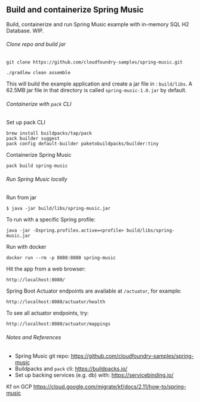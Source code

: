 
## Build and containerize Spring Music

Build, containerize and run Spring Music example with in-memory SQL H2 Database. WIP.


###### Clone repo and build jar

```
git clone https://github.com/cloudfoundry-samples/spring-music.git

./gradlew clean assemble
```

This will build the example application and create a jar file in : `build/libs`. A 62.5MB jar file in that directory is called `spring-music-1.0.jar` by default.

###### Containerize with `pack` CLI

Set up pack CLI
```
brew install buildpacks/tap/pack
pack builder suggest
pack config default-builder paketobuildpacks/builder:tiny
```

Containerize Spring Music
```
pack build spring-music
```

###### Run Spring Music locally

Run from jar
```
$ java -jar build/libs/spring-music.jar
```

To run with a specific Spring profile:
```
java -jar -Dspring.profiles.active=<profile> build/libs/spring-music.jar
```

Run with docker
```
docker run --rm -p 8080:8080 spring-music
```

Hit the app from a web browser:
```
http://localhost:8080/
```

Spring Boot Actuator endpoints are available at `/actuator`, for example:
```
http://localhost:8080/actuator/health
```

To see all actuator endpoints, try:
```
http://localhost:8080/actuator/mappings
```

###### Notes and References

* Spring Music git repo: https://github.com/cloudfoundry-samples/spring-music
* Buildpacks and `pack` cli: https://buildpacks.io/
* Set up backing services (e.g. db) with: https://servicebinding.io/


Kf on GCP
https://cloud.google.com/migrate/kf/docs/2.11/how-to/spring-music

